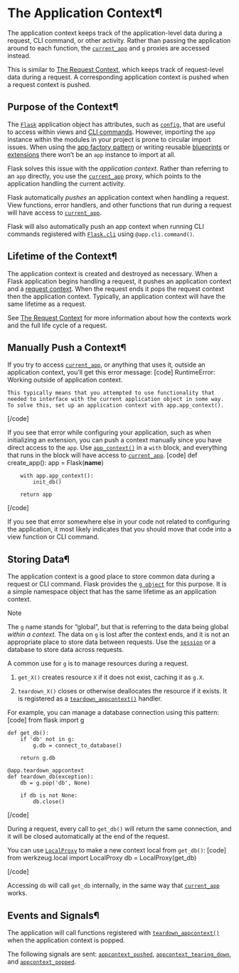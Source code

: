 # The Application Context¶

The application context keeps track of the application-level data during a request, CLI command, or other activity. Rather than passing the application around to each function, the [`current_app`](../api/#flask.current_app "flask.current_app") and [`g`](../api/#flask.g "flask.g") proxies are accessed instead.

This is similar to [The Request Context](../reqcontext/), which keeps track of request-level data during a request. A corresponding application context is pushed when a request context is pushed.

## Purpose of the Context¶

The [`Flask`](../api/#flask.Flask "flask.Flask") application object has attributes, such as [`config`](../api/#flask.Flask.config "flask.Flask.config"), that are useful to access within views and [CLI commands](../cli/). However, importing the `app` instance within the modules in your project is prone to circular import issues. When using the [app factory pattern](../patterns/appfactories/) or writing reusable [blueprints](../blueprints/) or [extensions](../extensions/) there won’t be an `app` instance to import at all.

Flask solves this issue with the _application context_. Rather than referring to an `app` directly, you use the [`current_app`](../api/#flask.current_app "flask.current_app") proxy, which points to the application handling the current activity.

Flask automatically _pushes_ an application context when handling a request. View functions, error handlers, and other functions that run during a request will have access to [`current_app`](../api/#flask.current_app "flask.current_app").

Flask will also automatically push an app context when running CLI commands registered with [`Flask.cli`](../api/#flask.Flask.cli "flask.Flask.cli") using `@app.cli.command()`.

## Lifetime of the Context¶

The application context is created and destroyed as necessary. When a Flask application begins handling a request, it pushes an application context and a [request context](../reqcontext/). When the request ends it pops the request context then the application context. Typically, an application context will have the same lifetime as a request.

See [The Request Context](../reqcontext/) for more information about how the contexts work and the full life cycle of a request.

## Manually Push a Context¶

If you try to access [`current_app`](../api/#flask.current_app "flask.current_app"), or anything that uses it, outside an application context, you’ll get this error message:
[code] 
    RuntimeError: Working outside of application context.
    
    This typically means that you attempted to use functionality that
    needed to interface with the current application object in some way.
    To solve this, set up an application context with app.app_context().
    
[/code]

If you see that error while configuring your application, such as when initializing an extension, you can push a context manually since you have direct access to the `app`. Use [`app_context()`](../api/#flask.Flask.app_context "flask.Flask.app_context") in a `with` block, and everything that runs in the block will have access to [`current_app`](../api/#flask.current_app "flask.current_app").
[code] 
    def create_app():
        app = Flask(__name__)
    
        with app.app_context():
            init_db()
    
        return app
    
[/code]

If you see that error somewhere else in your code not related to configuring the application, it most likely indicates that you should move that code into a view function or CLI command.

## Storing Data¶

The application context is a good place to store common data during a request or CLI command. Flask provides the [`g object`](../api/#flask.g "flask.g") for this purpose. It is a simple namespace object that has the same lifetime as an application context.

Note

The `g` name stands for “global”, but that is referring to the data being global _within a context_. The data on `g` is lost after the context ends, and it is not an appropriate place to store data between requests. Use the [`session`](../api/#flask.session "flask.session") or a database to store data across requests.

A common use for [`g`](../api/#flask.g "flask.g") is to manage resources during a request.

  1. `get_X()` creates resource `X` if it does not exist, caching it as `g.X`.

  2. `teardown_X()` closes or otherwise deallocates the resource if it exists. It is registered as a [`teardown_appcontext()`](../api/#flask.Flask.teardown_appcontext "flask.Flask.teardown_appcontext") handler.




For example, you can manage a database connection using this pattern:
[code] 
    from flask import g
    
    def get_db():
        if 'db' not in g:
            g.db = connect_to_database()
    
        return g.db
    
    @app.teardown_appcontext
    def teardown_db(exception):
        db = g.pop('db', None)
    
        if db is not None:
            db.close()
    
[/code]

During a request, every call to `get_db()` will return the same connection, and it will be closed automatically at the end of the request.

You can use [`LocalProxy`](https://werkzeug.palletsprojects.com/en/stable/local/#werkzeug.local.LocalProxy "\(in Werkzeug v3.1.x\)") to make a new context local from `get_db()`:
[code] 
    from werkzeug.local import LocalProxy
    db = LocalProxy(get_db)
    
[/code]

Accessing `db` will call `get_db` internally, in the same way that [`current_app`](../api/#flask.current_app "flask.current_app") works.

## Events and Signals¶

The application will call functions registered with [`teardown_appcontext()`](../api/#flask.Flask.teardown_appcontext "flask.Flask.teardown_appcontext") when the application context is popped.

The following signals are sent: [`appcontext_pushed`](../api/#flask.appcontext_pushed "flask.appcontext_pushed"), [`appcontext_tearing_down`](../api/#flask.appcontext_tearing_down "flask.appcontext_tearing_down"), and [`appcontext_popped`](../api/#flask.appcontext_popped "flask.appcontext_popped").
